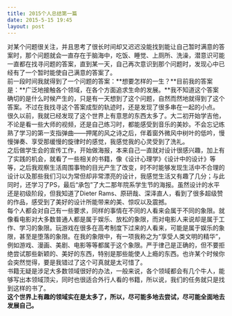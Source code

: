 ```yaml
---
title: 2015个人总结第一篇  
date: 2015-5-15 19:45
layout: post
---
```

对某个问题很关注，并且思考了很长时间却又迟迟没能找到能让自己暂时满意的答案时，那个问题就会一直存在于脑海中，吃饭、睡觉、上厕所、洗澡，潜意识可能一直都在找寻问题的答案，直到某一天，自己再次意识到那个问题时，发现心中已经有了一个暂时能使自己满意的答案了。  
前一段时间我就得到了一个问题的答案：**想要怎样的一生？**目前我的答案是：**广泛地接触各个领域，在各个方面追求生命的发展。**我不知道这个答案确切的是什么时候产生的，只是有一天想到了这个问题，自然而然地就得到了这个答案。不过在我找寻这个答案成型的轨迹时，还是发现了很多串在一起的小点。  
很久以前，我就已经发现了这个世界上有意思的东西太多了。大二初开始学吉他，不论是看一些大师的视频，还是自己练习时，都能感受到音乐的美妙。不会忘记练熟了学习的第一支指弹曲——押尾的风之诗之后，伴着窗外微风中树叶的低吟，慢慢弹奏、享受那缓慢的旋律时的感觉，我感觉我的心灵受到了洗礼。  
之后做学生会的宣传工作，开始做海报，本来自己一直就对设计很感兴趣，加上有了实践的机会，就看了一些相关的书籍，像《设计心理学》《设计中的设计》等等，之后我观察生活周围事物的目光产生了改变，时不时能够发现生活中不合理的设计以及那些我们习以为常但却非常漂亮的设计，我感觉生活又有趣了几分；与此同时，还学习了PS，最后“承包”了大二那年院系学生节的海报。虽然设计的水平还是初级阶段，但我知道了Dieter Rams、原研哉、深泽直人，看到了很多超级赞的作品，感受到了美好的设计所能带来的美、惊叹以及震撼。  
每个人都会对自己有一些要求，同样的事情在不同的人看来会属于不同的象限。就像看电影对大多数普通人都是属于娱乐、放松的象限，而对电影人来说却是属于工作、学习的象限。玩游戏在很多在高考制度下过来的人看来，可能是属于娱乐的象限，甚至是堕落的象限。在我的象限中，有一项我称之为“享受人类文明的精华”，例如游戏、漫画、美剧、电影等等都属于这个象限。严于律己是正确的，但不要拒绝尝试那些新颖的、美好的东西，特别是那些能使人上瘾的东西。也许某个时候你会突然觉得，要是我错过了这个可真就是太可惜了。  
书籍无疑是涉足大多数领域很好的办法，一般来说，各个领域都会有几个牛人，能够写出本领域顶尖，同时也很适合外行人看的书籍，所以说，我们的任务就只是找到这样的书了。  
**这个世界上有趣的领域实在是太多了，所以，尽可能多地去尝试，尽可能全面地去发展自己。**  

